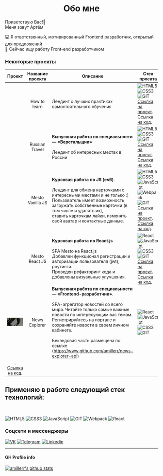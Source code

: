 
<h1 align="center">Обо мне</h1> 
Приветствую Вас!👋  <br/>
Меня зовут Артём<br/>

💻 Я ответственный, мотивированный Frontend разработчик, открытый для предложений<br/>
🌱 Сейчас ищу работу Front-end разработчиком<br/>


<h3>Некоторые проекты</h3>

|     Проект    | Название проекта | Описание | Стек проекта  |
| :-------------: | :-------------:    | ----------  | -----------------  |
| <img src='https://how-to-learn-gphj1bujj-amillerr.vercel.app/images/feynman.png' width="50" alt=''>  | How to learn  | Лендинг о лучших практиках самостоятельного обучения | ![HTML5](https://img.shields.io/badge/-HTML-141130?style=flat-square&logo=HTML5) ![CSS3](https://img.shields.io/badge/-CSS-141130?style=flat-square&logo=CSS3&logoColor=blue) ![GIT](https://img.shields.io/badge/-Git-141130?style=flat-square&logo=GIT&logoColor=green) <br /> [Ссылка на проект](https://how-to-learn-gphj1bujj-amillerr.vercel.app/). <br/> [Ссылка на код](https://github.com/amillerr/how-to-learn/). |
| <img src='https://amillerr.github.io/russian-travel/images/lead/lead__image.jpg' width="100" alt=''>  | Russian Travel | **Выпускная работа по специальности &mdash; &laquo;Верстальщик&raquo;** <br /> <br /> Лендинг об интересных местах в России | ![HTML5](https://img.shields.io/badge/-HTML-141130?style=flat-square&logo=HTML5) ![CSS3](https://img.shields.io/badge/-CSS-141130?style=flat-square&logo=CSS3&logoColor=blue) ![GIT](https://img.shields.io/badge/-Git-141130?style=flat-square&logo=GIT&logoColor=green) <br /> [Ссылка на проект](https://amillerr.github.io/russian-travel/). <br/> [Ссылка на код](https://github.com/amillerr/russian-travel/). |
| <img src='https://amillerr.github.io/mesto/images/header__logo.svg' width="60" alt=''> | Mesto Vanilla JS | **Курсовая работа по JS (es6)**. <br/><br/> Лендинг для обмена карточками с интересными местами и не только :)<br /> Пользователь имеет возможность загружать собственные карточки (в том числе и удалять их),<br/> ставить карточкам лайки, изменять свой аватар и контактные данные. | ![HTML5](https://img.shields.io/badge/-HTML-141130?style=flat-square&logo=HTML5) ![CSS3](https://img.shields.io/badge/-CSS-141130?style=flat-square&logo=CSS3&logoColor=blue)  ![JavaScript](https://img.shields.io/badge/-JavaScript-141130?style=flat-square&logo=JavaScript) <br/> ![Webpack](https://img.shields.io/badge/-Webpack-141130?style=flat-square&logo=Webpack&) ![GIT](https://img.shields.io/badge/-Git-141130?style=flat-square&logo=GIT&logoColor=green) <br /> [Ссылка на проект](https://amillerr.github.io/mesto/). <br/> [Ссылка на код](https://github.com/amillerr/mesto/).
| <img src='https://amillerr.github.io/mesto/images/header__logo.svg' width="60" alt=''> | Mesto React JS | **Курсовая работа по React.js** <br/><br/> SPA Mesto на React.js <br /> Добавлен функционал регистрации и авторизации пользователя (jwt), роутинги.<br/> Проведен рефакторинг кода и добавлены визуальные улучшения. | ![React](https://img.shields.io/badge/-React-141130?style=flat-square&logo=React) ![JavaScript](https://img.shields.io/badge/-JavaScript-141130?style=flat-square&logo=JavaScript&logoColor=yellow) ![CSS3](https://img.shields.io/badge/-CSS-141130?style=flat-square&logo=CSS3&logoColor=blue) ![GIT](https://img.shields.io/badge/-Git-141130?style=flat-square&logo=GIT&logoColor=green) <br /> [Ссылка на проект](http://react-mesto-auth-pied.vercel.app/). [Ссылка на код](https://github.com/amillerr/react-mesto-auth/).
| <img src='https://raw.githubusercontent.com/amillerr/news-explorer-frontend/main/src/images/bg-medium.jpg' width="65" alt=''>| News Explorer | **Выпускная работа по специальности &mdash; &laquo;Frontend-разработчик&raquo;**. <br/><br/>SPA-агрегатор новостей со всего мира. Читайте только самые важные новости по интересующим вас темам. <br /> Регистрируйтесь на портале и сохраняйте новости в своем личном кабинете. <br /> <br /> Бекэндовая часть размещена по ссылке (https://www.github.com/amillerr/news-explorer-api) | ![React](https://img.shields.io/badge/-React-141130?style=flat-square&logo=React) ![JavaScript](https://img.shields.io/badge/-JavaScript-141130?style=flat-square&logo=JavaScript&logoColor=yellow) ![CSS3](https://img.shields.io/badge/-CSS-141130?style=flat-square&logo=CSS3&logoColor=blue) ![GIT](https://img.shields.io/badge/-Git-141130?style=flat-square&logo=GIT&logoColor=green) <br /> 
. [Ссылка на код](https://github.com/amillerr/news-explorer-frontend/). |


<h2>Применяю в работе следующий стек технологий:</h2>
<br>

![HTML5](https://img.shields.io/badge/-HTML-141130?style=flat-square&logo=HTML5&logoColor=FF0000)
![CSS3](https://img.shields.io/badge/-CSS3-141130?style=flat-square&logo=CSS3&logoColor=009900)
![JavaScript](https://img.shields.io/badge/-JavaScript-141130?style=flat-square&logo=JavaScript&logoColor=yellow)
![GIT](https://img.shields.io/badge/-Git-141130?style=flat-square&logo=GIT&logoColor=FFFFFF)
![Webpack](https://img.shields.io/badge/-Webpack-141130?style=flat-square&logo=Webpack&)
![React](https://img.shields.io/badge/-React-141130?style=flat-square&logo=React)



<h3>Соцсети и мессенджеры</h3>

[![VK](https://img.shields.io/badge/-VK-141130?style=flat-square&logo=Vk)](https://vk.com/artemmillerr)
[![Telegram](https://img.shields.io/badge/-Telegram-141130?style=flat-square&logo=Telegram)](https://t.me/artemmillerr)
[![Linkedin](https://img.shields.io/badge/-Linkedin-141130?style=flat-square&logo=Linkedin)](https://www.linkedin.com/in/artemmillerr/)


<HR>  

<h4>GH Profile info</h4>  

[![amillerr's github stats](https://github-readme-stats.vercel.app/api?username=amillerr&&show_icons=true&theme=nord)](https://github.com/anuraghazra/github-readme-stats)
